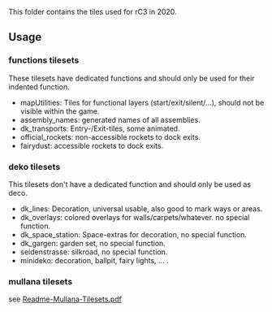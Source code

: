 This folder contains the tiles used for rC3 in 2020. 

## Usage

### functions tilesets
These tilesets have dedicated functions and should only be used for their indented function.
* mapUtilities: Tiles for functional layers (start/exit/silent/...), should not be visible within the game.
* assembly_names: generated names of all assemblies.
* dk_transports: Entry-/Exit-tiles, some animated.
* official_rockets: non-accessible rockets to dock exits.
* fairydust: accessible rockets to dock exits.

### deko tilesets
This tilesets don't have a dedicated function and should only be used as deco.
* dk_lines: Decoration, universal usable, also good to mark ways or areas.
* dk_overlays: colored overlays for walls/carpets/whatever. no special function.
* dk_space_station: Space-extras for decoration, no special function.
* dk_gargen: garden set, no special function.
* seidenstrasse: silkroad, no special function.
* minideko: decoration, ballpit, fairy lights, ... .

### mullana tilesets
see [Readme-Mullana-Tilesets.pdf](Readme-Mullana-Tilesets.pdf)

